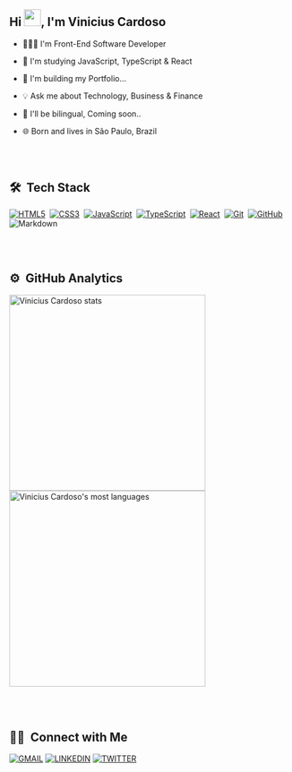 <h2 align="left"> Hi <img src="https://raw.githubusercontent.com/kaueMarques/kaueMarques/master/hi.gif" width="30px" height="30px">, I'm Vinicius Cardoso</h2>

- 🧑🏻‍💻 I'm Front-End Software Developer

- 🔭 I'm studying JavaScript, TypeScript & React

- 🚧 I'm building my Portfolio...

- 💡 Ask me about Technology, Business & Finance

- 🥂 I'll be bilingual, Coming soon..

- 🌐 Born and lives in São Paulo, Brazil

<br></br>

## 🛠️ &nbsp;Tech Stack 

[![HTML5](https://img.shields.io/badge/-HTML5-E34F26?style=flat-square&logo=html5&logoColor=white&link=https://github.com/caard0s0/)](https://github.com/caard0s0/)&nbsp;
[![CSS3](https://img.shields.io/badge/-CSS3-1572B6?style=flat-square&logo=css3&link=https://github.com/caard0s0/)](https://github.com/caard0s0/)&nbsp;
[![JavaScript](https://img.shields.io/badge/-JavaScript-black?style=flat-square&logo=javascript&link=https://github.com/caard0s0/)](https://github.com/caard0s0/)&nbsp;
[![TypeScript](https://img.shields.io/badge/-TypeScript-black?style=flat-square&logo=typescript&link=https://github.com/caard0s0/)](https://github.com/caard0s0/)&nbsp;
[![React](https://img.shields.io/badge/-React-black?style=flat-square&logo=react&link=https://github.com/caard0s0/)](https://github.com/caard0s0/)&nbsp;
[![Git](https://img.shields.io/badge/-Git-black?style=flat-square&logo=git&link=https://github.com/caard0s0/)](https://github.com/caard0s0/)&nbsp;
[![GitHub](https://img.shields.io/badge/-GitHub-181717?style=flat-square&logo=github&link=https://github.com/caard0s0/)](https://github.com/caard0s0/)&nbsp;
![Markdown](https://img.shields.io/badge/-Markdown-05122A?style=flat&logo=markdown)&nbsp;

<br></br>

## ⚙️ &nbsp;GitHub Analytics

<img width="350em" src="https://github-readme-stats.vercel.app/api?username=caard0s0&show_icons=true&theme=moltack" alt="Vinicius Cardoso stats"/>
<img width="350em" src="https://github-readme-stats.vercel.app/api/top-langs/?username=caard0s0&layout=compact&theme=moltack" alt="Vinicius Cardoso's most languages"/>

<br><br>

## 🤝🏻 &nbsp;Connect with Me

<a href = "mailto:cardoso.business.ctt@gmail.com" target="_blank">![GMAIL](https://img.shields.io/badge/Gmail-black?style=for-the-badge&logo=gmail)</a>
[![LINKEDIN](https://img.shields.io/badge/Linkedin-black?style=for-the-badge&logo=linkedin)](https://www.linkedin.com/in/caardoso)
[![TWITTER](https://img.shields.io/badge/Twitter-black?style=for-the-badge&logo=twitter)](https://twitter.com/caard0s0_)
